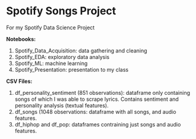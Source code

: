 # Spotify Songs Project
For my Spotify Data Science Project

**Notebooks:**
1. Spotify_Data_Acquisition: data gathering and cleaning
2. Spotify_EDA: exploratory data analysis
3. Spotify_ML: machine learning
4. Spotify_Presentation: presentation to my class

**CSV Files:**
1. df_personality_sentiment (851 observations): dataframe only containing songs of which I was able to scrape lyrics. Contains sentiment and personality analysis (textual features).
2. df_songs (1048 observations: dataframe with all songs, and audio features.
3. df_hiphop and df_pop: dataframes contraining just songs and audio features.
